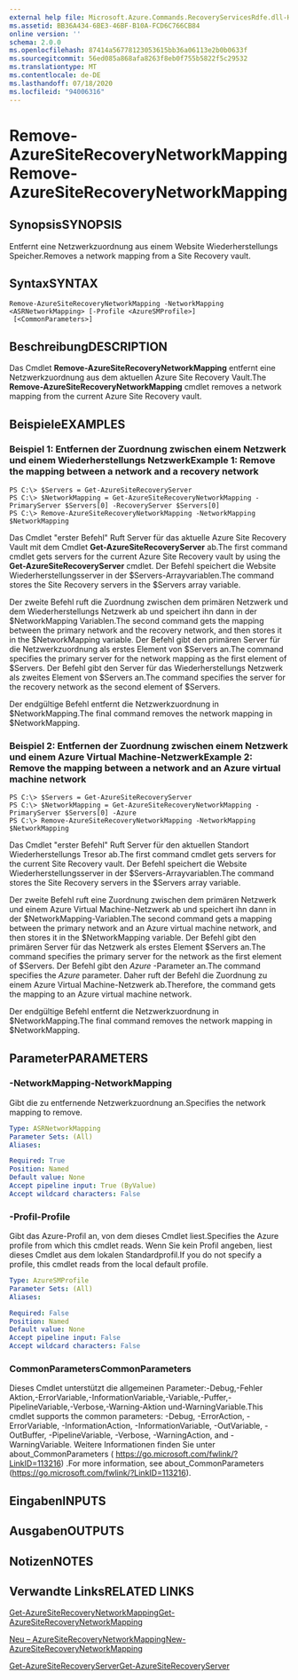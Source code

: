 ```yaml
---
external help file: Microsoft.Azure.Commands.RecoveryServicesRdfe.dll-Help.xml
ms.assetid: BB36A434-6BE3-46BF-B10A-FCD6C766CB84
online version: ''
schema: 2.0.0
ms.openlocfilehash: 87414a56778123053615bb36a06113e2b0b0633f
ms.sourcegitcommit: 56ed085a868afa8263f8eb0f755b5822f5c29532
ms.translationtype: MT
ms.contentlocale: de-DE
ms.lasthandoff: 07/18/2020
ms.locfileid: "94006316"
---
```

# <span data-ttu-id="e0913-101">Remove-AzureSiteRecoveryNetworkMapping</span><span class="sxs-lookup"><span data-stu-id="e0913-101">Remove-AzureSiteRecoveryNetworkMapping</span></span>

## <span data-ttu-id="e0913-102">Synopsis</span><span class="sxs-lookup"><span data-stu-id="e0913-102">SYNOPSIS</span></span>
<span data-ttu-id="e0913-103">Entfernt eine Netzwerkzuordnung aus einem Website Wiederherstellungs Speicher.</span><span class="sxs-lookup"><span data-stu-id="e0913-103">Removes a network mapping from a Site Recovery vault.</span></span>

## <span data-ttu-id="e0913-104">Syntax</span><span class="sxs-lookup"><span data-stu-id="e0913-104">SYNTAX</span></span>

```
Remove-AzureSiteRecoveryNetworkMapping -NetworkMapping <ASRNetworkMapping> [-Profile <AzureSMProfile>]
 [<CommonParameters>]
```

## <span data-ttu-id="e0913-105">Beschreibung</span><span class="sxs-lookup"><span data-stu-id="e0913-105">DESCRIPTION</span></span>
<span data-ttu-id="e0913-106">Das Cmdlet **Remove-AzureSiteRecoveryNetworkMapping** entfernt eine Netzwerkzuordnung aus dem aktuellen Azure Site Recovery Vault.</span><span class="sxs-lookup"><span data-stu-id="e0913-106">The **Remove-AzureSiteRecoveryNetworkMapping** cmdlet removes a network mapping from the current Azure Site Recovery vault.</span></span>

## <span data-ttu-id="e0913-107">Beispiele</span><span class="sxs-lookup"><span data-stu-id="e0913-107">EXAMPLES</span></span>

### <span data-ttu-id="e0913-108">Beispiel 1: Entfernen der Zuordnung zwischen einem Netzwerk und einem Wiederherstellungs Netzwerk</span><span class="sxs-lookup"><span data-stu-id="e0913-108">Example 1: Remove the mapping between a network and a recovery network</span></span>
```
PS C:\> $Servers = Get-AzureSiteRecoveryServer
PS C:\> $NetworkMapping = Get-AzureSiteRecoveryNetworkMapping -PrimaryServer $Servers[0] -RecoveryServer $Servers[0]
PS C:\> Remove-AzureSiteRecoveryNetworkMapping -NetworkMapping $NetworkMapping
```

<span data-ttu-id="e0913-109">Das Cmdlet "erster Befehl" Ruft Server für das aktuelle Azure Site Recovery Vault mit dem Cmdlet **Get-AzureSiteRecoveryServer** ab.</span><span class="sxs-lookup"><span data-stu-id="e0913-109">The first command cmdlet gets servers for the current Azure Site Recovery vault by using the **Get-AzureSiteRecoveryServer** cmdlet.</span></span>
<span data-ttu-id="e0913-110">Der Befehl speichert die Website Wiederherstellungsserver in der $Servers-Arrayvariablen.</span><span class="sxs-lookup"><span data-stu-id="e0913-110">The command stores the Site Recovery servers in the $Servers array variable.</span></span>

<span data-ttu-id="e0913-111">Der zweite Befehl ruft die Zuordnung zwischen dem primären Netzwerk und dem Wiederherstellungs Netzwerk ab und speichert ihn dann in der $NetworkMapping Variablen.</span><span class="sxs-lookup"><span data-stu-id="e0913-111">The second command gets the mapping between the primary network and the recovery network, and then stores it in the $NetworkMapping variable.</span></span>
<span data-ttu-id="e0913-112">Der Befehl gibt den primären Server für die Netzwerkzuordnung als erstes Element von $Servers an.</span><span class="sxs-lookup"><span data-stu-id="e0913-112">The command specifies the primary server for the network mapping as the first element of $Servers.</span></span>
<span data-ttu-id="e0913-113">Der Befehl gibt den Server für das Wiederherstellungs Netzwerk als zweites Element von $Servers an.</span><span class="sxs-lookup"><span data-stu-id="e0913-113">The command specifies the server for the recovery network as the second element of $Servers.</span></span>

<span data-ttu-id="e0913-114">Der endgültige Befehl entfernt die Netzwerkzuordnung in $NetworkMapping.</span><span class="sxs-lookup"><span data-stu-id="e0913-114">The final command removes the network mapping in $NetworkMapping.</span></span>

### <span data-ttu-id="e0913-115">Beispiel 2: Entfernen der Zuordnung zwischen einem Netzwerk und einem Azure Virtual Machine-Netzwerk</span><span class="sxs-lookup"><span data-stu-id="e0913-115">Example 2: Remove the mapping between a network and an Azure virtual machine network</span></span>
```
PS C:\> $Servers = Get-AzureSiteRecoveryServer
PS C:\> $NetworkMapping = Get-AzureSiteRecoveryNetworkMapping -PrimaryServer $Servers[0] -Azure
PS C:\> Remove-AzureSiteRecoveryNetworkMapping -NetworkMapping $NetworkMapping
```

<span data-ttu-id="e0913-116">Das Cmdlet "erster Befehl" Ruft Server für den aktuellen Standort Wiederherstellungs Tresor ab.</span><span class="sxs-lookup"><span data-stu-id="e0913-116">The first command cmdlet gets servers for the current Site Recovery vault.</span></span>
<span data-ttu-id="e0913-117">Der Befehl speichert die Website Wiederherstellungsserver in der $Servers-Arrayvariablen.</span><span class="sxs-lookup"><span data-stu-id="e0913-117">The command stores the Site Recovery servers in the $Servers array variable.</span></span>

<span data-ttu-id="e0913-118">Der zweite Befehl ruft eine Zuordnung zwischen dem primären Netzwerk und einem Azure Virtual Machine-Netzwerk ab und speichert ihn dann in der $NetworkMapping-Variablen.</span><span class="sxs-lookup"><span data-stu-id="e0913-118">The second command gets a mapping between the primary network and an Azure virtual machine network, and then stores it in the $NetworkMapping variable.</span></span>
<span data-ttu-id="e0913-119">Der Befehl gibt den primären Server für das Netzwerk als erstes Element $Servers an.</span><span class="sxs-lookup"><span data-stu-id="e0913-119">The command specifies the primary server for the network as the first element of $Servers.</span></span>
<span data-ttu-id="e0913-120">Der Befehl gibt den *Azure* -Parameter an.</span><span class="sxs-lookup"><span data-stu-id="e0913-120">The command specifies the *Azure* parameter.</span></span>
<span data-ttu-id="e0913-121">Daher ruft der Befehl die Zuordnung zu einem Azure Virtual Machine-Netzwerk ab.</span><span class="sxs-lookup"><span data-stu-id="e0913-121">Therefore, the command gets the mapping to an Azure virtual machine network.</span></span>

<span data-ttu-id="e0913-122">Der endgültige Befehl entfernt die Netzwerkzuordnung in $NetworkMapping.</span><span class="sxs-lookup"><span data-stu-id="e0913-122">The final command removes the network mapping in $NetworkMapping.</span></span>

## <span data-ttu-id="e0913-123">Parameter</span><span class="sxs-lookup"><span data-stu-id="e0913-123">PARAMETERS</span></span>

### <span data-ttu-id="e0913-124">-NetworkMapping</span><span class="sxs-lookup"><span data-stu-id="e0913-124">-NetworkMapping</span></span>
<span data-ttu-id="e0913-125">Gibt die zu entfernende Netzwerkzuordnung an.</span><span class="sxs-lookup"><span data-stu-id="e0913-125">Specifies the network mapping to remove.</span></span>

```yaml
Type: ASRNetworkMapping
Parameter Sets: (All)
Aliases: 

Required: True
Position: Named
Default value: None
Accept pipeline input: True (ByValue)
Accept wildcard characters: False
```

### <span data-ttu-id="e0913-126">-Profil</span><span class="sxs-lookup"><span data-stu-id="e0913-126">-Profile</span></span>
<span data-ttu-id="e0913-127">Gibt das Azure-Profil an, von dem dieses Cmdlet liest.</span><span class="sxs-lookup"><span data-stu-id="e0913-127">Specifies the Azure profile from which this cmdlet reads.</span></span>
<span data-ttu-id="e0913-128">Wenn Sie kein Profil angeben, liest dieses Cmdlet aus dem lokalen Standardprofil.</span><span class="sxs-lookup"><span data-stu-id="e0913-128">If you do not specify a profile, this cmdlet reads from the local default profile.</span></span>

```yaml
Type: AzureSMProfile
Parameter Sets: (All)
Aliases: 

Required: False
Position: Named
Default value: None
Accept pipeline input: False
Accept wildcard characters: False
```

### <span data-ttu-id="e0913-129">CommonParameters</span><span class="sxs-lookup"><span data-stu-id="e0913-129">CommonParameters</span></span>
<span data-ttu-id="e0913-130">Dieses Cmdlet unterstützt die allgemeinen Parameter:-Debug,-Fehler Aktion,-ErrorVariable,-InformationVariable,-Variable,-Puffer,-PipelineVariable,-Verbose,-Warning-Aktion und-WarningVariable.</span><span class="sxs-lookup"><span data-stu-id="e0913-130">This cmdlet supports the common parameters: -Debug, -ErrorAction, -ErrorVariable, -InformationAction, -InformationVariable, -OutVariable, -OutBuffer, -PipelineVariable, -Verbose, -WarningAction, and -WarningVariable.</span></span> <span data-ttu-id="e0913-131">Weitere Informationen finden Sie unter about_CommonParameters ( https://go.microsoft.com/fwlink/?LinkID=113216) .</span><span class="sxs-lookup"><span data-stu-id="e0913-131">For more information, see about_CommonParameters (https://go.microsoft.com/fwlink/?LinkID=113216).</span></span>

## <span data-ttu-id="e0913-132">Eingaben</span><span class="sxs-lookup"><span data-stu-id="e0913-132">INPUTS</span></span>

## <span data-ttu-id="e0913-133">Ausgaben</span><span class="sxs-lookup"><span data-stu-id="e0913-133">OUTPUTS</span></span>

## <span data-ttu-id="e0913-134">Notizen</span><span class="sxs-lookup"><span data-stu-id="e0913-134">NOTES</span></span>

## <span data-ttu-id="e0913-135">Verwandte Links</span><span class="sxs-lookup"><span data-stu-id="e0913-135">RELATED LINKS</span></span>

[<span data-ttu-id="e0913-136">Get-AzureSiteRecoveryNetworkMapping</span><span class="sxs-lookup"><span data-stu-id="e0913-136">Get-AzureSiteRecoveryNetworkMapping</span></span>](./Get-AzureSiteRecoveryNetworkMapping.md)

[<span data-ttu-id="e0913-137">Neu – AzureSiteRecoveryNetworkMapping</span><span class="sxs-lookup"><span data-stu-id="e0913-137">New-AzureSiteRecoveryNetworkMapping</span></span>](./New-AzureSiteRecoveryNetworkMapping.md)

[<span data-ttu-id="e0913-138">Get-AzureSiteRecoveryServer</span><span class="sxs-lookup"><span data-stu-id="e0913-138">Get-AzureSiteRecoveryServer</span></span>](./Get-AzureSiteRecoveryServer.md)


